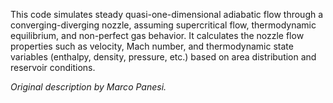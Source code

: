 This code simulates steady quasi-one-dimensional adiabatic flow through a converging-diverging nozzle,
assuming supercritical flow, thermodynamic equilibrium, and non-perfect gas behavior. It calculates
the nozzle flow properties such as velocity, Mach number, and thermodynamic state variables (enthalpy, 
density, pressure, etc.) based on area distribution and reservoir conditions.

*Original description by Marco Panesi.*
